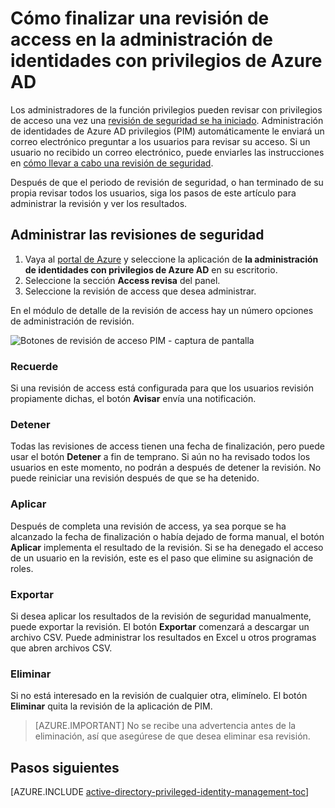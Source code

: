 <properties
   pageTitle="Cómo finalizar una revisión de access | Microsoft Azure"
   description="Después de iniciar una revisión de access en la administración de identidades con privilegios de Azure AD, obtenga información sobre cómo completarla y ver los resultados"
   services="active-directory"
   documentationCenter=""
   authors="kgremban"
   manager="femila"
   editor=""/>

<tags
   ms.service="active-directory"
   ms.devlang="na"
   ms.topic="article"
   ms.tgt_pltfrm="na"
   ms.workload="identity"
   ms.date="06/30/2016"
   ms.author="kgremban"/>

# <a name="how-to-complete-an-access-review-in-azure-ad-privileged-identity-management"></a>Cómo finalizar una revisión de access en la administración de identidades con privilegios de Azure AD


Los administradores de la función privilegios pueden revisar con privilegios de acceso una vez una [revisión de seguridad se ha iniciado](active-directory-privileged-identity-management-how-to-start-security-review.md). Administración de identidades de Azure AD privilegios (PIM) automáticamente le enviará un correo electrónico preguntar a los usuarios para revisar su acceso. Si un usuario no recibido un correo electrónico, puede enviarles las instrucciones en [cómo llevar a cabo una revisión de seguridad](active-directory-privileged-identity-management-how-to-perform-security-review.md).

Después de que el periodo de revisión de seguridad, o han terminado de su propia revisar todos los usuarios, siga los pasos de este artículo para administrar la revisión y ver los resultados.

## <a name="manage-security-reviews"></a>Administrar las revisiones de seguridad

1. Vaya al [portal de Azure](https://portal.azure.com/) y seleccione la aplicación de **la administración de identidades con privilegios de Azure AD** en su escritorio.
2. Seleccione la sección **Access revisa** del panel.
3. Seleccione la revisión de access que desea administrar.

En el módulo de detalle de la revisión de access hay un número opciones de administración de revisión.

![Botones de revisión de acceso PIM - captura de pantalla][1]

### <a name="remind"></a>Recuerde

Si una revisión de access está configurada para que los usuarios revisión propiamente dichas, el botón **Avisar** envía una notificación. 

### <a name="stop"></a>Detener

Todas las revisiones de access tienen una fecha de finalización, pero puede usar el botón **Detener** a fin de temprano. Si aún no ha revisado todos los usuarios en este momento, no podrán a después de detener la revisión. No puede reiniciar una revisión después de que se ha detenido.

### <a name="apply"></a>Aplicar

Después de completa una revisión de access, ya sea porque se ha alcanzado la fecha de finalización o había dejado de forma manual, el botón **Aplicar** implementa el resultado de la revisión. Si se ha denegado el acceso de un usuario en la revisión, este es el paso que elimine su asignación de roles.  

### <a name="export"></a>Exportar

Si desea aplicar los resultados de la revisión de seguridad manualmente, puede exportar la revisión. El botón **Exportar** comenzará a descargar un archivo CSV. Puede administrar los resultados en Excel u otros programas que abren archivos CSV.

### <a name="delete"></a>Eliminar

Si no está interesado en la revisión de cualquier otra, elimínelo. El botón **Eliminar** quita la revisión de la aplicación de PIM.

> [AZURE.IMPORTANT] No se recibe una advertencia antes de la eliminación, así que asegúrese de que desea eliminar esa revisión.


<!--Every topic should have next steps and links to the next logical set of content to keep the customer engaged-->
## <a name="next-steps"></a>Pasos siguientes
[AZURE.INCLUDE [active-directory-privileged-identity-management-toc](../../includes/active-directory-privileged-identity-management-toc.md)]


<!--Image references-->

[1]: ./media/active-directory-privileged-identity-management-how-to-complete-review/PIM_review_buttons.png
